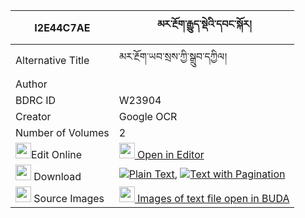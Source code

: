 |I2E44C7AE|མར་རྔོག་རྒྱུད་སྡེའི་དབང་སྐོར། 
| --- | --- 
|Alternative Title |མར་རྔོག་ཡབ་སྲས་ཀྱི་སྒྲུབ་དཀྱིལ།
|Author | 
|BDRC ID | W23904
|Creator | Google OCR
|Number of Volumes| 2
|<img width="25" src="https://img.icons8.com/color/25/000000/edit-property.png">Edit Online| [<img width="25" src="https://avatars.githubusercontent.com/u/45091458?s=200&v=4"> Open in Editor](http://editor.openpecha.org/I2E44C7AE)
|<img width="25" src="https://img.icons8.com/fluent/48/000000/download-2.png"/>  Download | [![](https://img.icons8.com/color/20/000000/txt.png)Plain Text](https://github.com/Openpecha/I2E44C7AE/releases/download/v1/mar_ngok_gyude_i_wang_kor_plain_I2E44C7AE.zip), [![](https://img.icons8.com/color/20/000000/txt.png)Text with Pagination](https://github.com/Openpecha/I2E44C7AE/releases/download/v1/mar_ngok_gyude_i_wang_kor_pages_I2E44C7AE.zip)
|<img width="25" src="https://img.icons8.com/plasticine/100/000000/pictures-folder.png"/>  Source Images | [<img width="25" src="https://library.bdrc.io/icons/BUDA-small.svg"> Images of text file open in BUDA](https://library.bdrc.io/show/bdr:W23904)